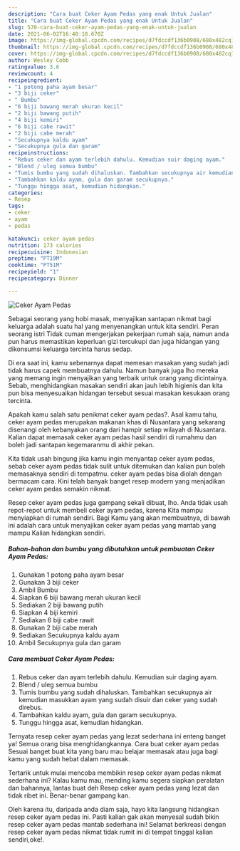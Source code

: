 ```yaml
---
description: "Cara buat Ceker Ayam Pedas yang enak Untuk Jualan"
title: "Cara buat Ceker Ayam Pedas yang enak Untuk Jualan"
slug: 570-cara-buat-ceker-ayam-pedas-yang-enak-untuk-jualan
date: 2021-06-02T16:40:18.670Z
image: https://img-global.cpcdn.com/recipes/d7fdccdf136b0908/680x482cq70/ceker-ayam-pedas-foto-resep-utama.jpg
thumbnail: https://img-global.cpcdn.com/recipes/d7fdccdf136b0908/680x482cq70/ceker-ayam-pedas-foto-resep-utama.jpg
cover: https://img-global.cpcdn.com/recipes/d7fdccdf136b0908/680x482cq70/ceker-ayam-pedas-foto-resep-utama.jpg
author: Wesley Cobb
ratingvalue: 3.6
reviewcount: 4
recipeingredient:
- "1 potong paha ayam besar"
- "3 biji ceker"
- " Bumbu"
- "6 biji bawang merah ukuran kecil"
- "2 biji bawang putih"
- "4 biji kemiri"
- "6 biji cabe rawit"
- "2 biji cabe merah"
- "Secukupnya kaldu ayam"
- "Secukupnya gula dan garam"
recipeinstructions:
- "Rebus ceker dan ayam terlebih dahulu. Kemudian suir daging ayam."
- "Blend / uleg semua bumbu"
- "Tumis bumbu yang sudah dihaluskan. Tambahkan secukupnya air kemudian masukkan ayam yang sudah disuir dan ceker yang sudah direbus."
- "Tambahkan kaldu ayam, gula dan garam secukupnya."
- "Tunggu hingga asat, kemudian hidangkan."
categories:
- Resep
tags:
- ceker
- ayam
- pedas

katakunci: ceker ayam pedas 
nutrition: 173 calories
recipecuisine: Indonesian
preptime: "PT19M"
cooktime: "PT51M"
recipeyield: "1"
recipecategory: Dinner

---
```



![Ceker Ayam Pedas](https://img-global.cpcdn.com/recipes/d7fdccdf136b0908/680x482cq70/ceker-ayam-pedas-foto-resep-utama.jpg)

Sebagai seorang yang hobi masak, menyajikan santapan nikmat bagi keluarga adalah suatu hal yang menyenangkan untuk kita sendiri. Peran seorang istri Tidak cuman mengerjakan pekerjaan rumah saja, namun anda pun harus memastikan keperluan gizi tercukupi dan juga hidangan yang dikonsumsi keluarga tercinta harus sedap.

Di era  saat ini, kamu sebenarnya dapat memesan masakan yang sudah jadi tidak harus capek membuatnya dahulu. Namun banyak juga lho mereka yang memang ingin menyajikan yang terbaik untuk orang yang dicintainya. Sebab, menghidangkan masakan sendiri akan jauh lebih higienis dan kita pun bisa menyesuaikan hidangan tersebut sesuai masakan kesukaan orang tercinta. 



Apakah kamu salah satu penikmat ceker ayam pedas?. Asal kamu tahu, ceker ayam pedas merupakan makanan khas di Nusantara yang sekarang disenangi oleh kebanyakan orang dari hampir setiap wilayah di Nusantara. Kalian dapat memasak ceker ayam pedas hasil sendiri di rumahmu dan boleh jadi santapan kegemaranmu di akhir pekan.

Kita tidak usah bingung jika kamu ingin menyantap ceker ayam pedas, sebab ceker ayam pedas tidak sulit untuk ditemukan dan kalian pun boleh memasaknya sendiri di tempatmu. ceker ayam pedas bisa diolah dengan bermacam cara. Kini telah banyak banget resep modern yang menjadikan ceker ayam pedas semakin nikmat.

Resep ceker ayam pedas juga gampang sekali dibuat, lho. Anda tidak usah repot-repot untuk membeli ceker ayam pedas, karena Kita mampu menyiapkan di rumah sendiri. Bagi Kamu yang akan membuatnya, di bawah ini adalah cara untuk menyajikan ceker ayam pedas yang mantab yang mampu Kalian hidangkan sendiri.

<!--inarticleads1-->

##### Bahan-bahan dan bumbu yang dibutuhkan untuk pembuatan Ceker Ayam Pedas:

1. Gunakan 1 potong paha ayam besar
1. Gunakan 3 biji ceker
1. Ambil  Bumbu
1. Siapkan 6 biji bawang merah ukuran kecil
1. Sediakan 2 biji bawang putih
1. Siapkan 4 biji kemiri
1. Sediakan 6 biji cabe rawit
1. Gunakan 2 biji cabe merah
1. Sediakan Secukupnya kaldu ayam
1. Ambil Secukupnya gula dan garam




<!--inarticleads2-->

##### Cara membuat Ceker Ayam Pedas:

1. Rebus ceker dan ayam terlebih dahulu. Kemudian suir daging ayam.
1. Blend / uleg semua bumbu
1. Tumis bumbu yang sudah dihaluskan. Tambahkan secukupnya air kemudian masukkan ayam yang sudah disuir dan ceker yang sudah direbus.
1. Tambahkan kaldu ayam, gula dan garam secukupnya.
1. Tunggu hingga asat, kemudian hidangkan.




Ternyata resep ceker ayam pedas yang lezat sederhana ini enteng banget ya! Semua orang bisa menghidangkannya. Cara buat ceker ayam pedas Sesuai banget buat kita yang baru mau belajar memasak atau juga bagi kamu yang sudah hebat dalam memasak.

Tertarik untuk mulai mencoba membikin resep ceker ayam pedas nikmat sederhana ini? Kalau kamu mau, mending kamu segera siapkan peralatan dan bahannya, lantas buat deh Resep ceker ayam pedas yang lezat dan tidak ribet ini. Benar-benar gampang kan. 

Oleh karena itu, daripada anda diam saja, hayo kita langsung hidangkan resep ceker ayam pedas ini. Pasti kalian gak akan menyesal sudah bikin resep ceker ayam pedas mantab sederhana ini! Selamat berkreasi dengan resep ceker ayam pedas nikmat tidak rumit ini di tempat tinggal kalian sendiri,oke!.

